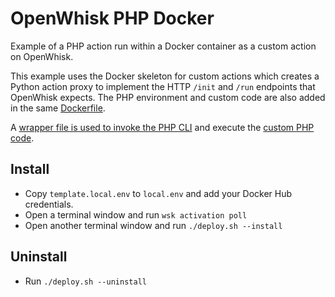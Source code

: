 # OpenWhisk PHP Docker
Example of a PHP action run within a Docker container as a custom action on OpenWhisk.

This example uses the Docker skeleton for custom actions which creates a Python action proxy to implement the HTTP `/init` and `/run` endpoints that OpenWhisk expects. The PHP environment and custom code are also added in the same [Dockerfile](dockerSkeleton/Dockerfile).

A [wrapper file is used to invoke the PHP CLI](dockerSkeleton/phpwrapper.sh) and execute the [custom PHP code](dockerSkeleton/phpinfo.php).

## Install
* Copy `template.local.env` to `local.env` and add your Docker Hub credentials.
* Open a terminal window and run `wsk activation poll`
* Open another terminal window and run `./deploy.sh --install`

## Uninstall
* Run `./deploy.sh --uninstall`
